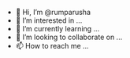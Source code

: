 - 👋 Hi, I’m @rumparusha
- 👀 I’m interested in ...
- 🌱 I’m currently learning ...
- 💞️ I’m looking to collaborate on ...
- 📫 How to reach me ...

<!---
rumparusha/rumparusha is a ✨ special ✨ repository because its `README.md` (this file) appears on your GitHub profile.
You can click the Preview link to take a look at your changes.
--->
